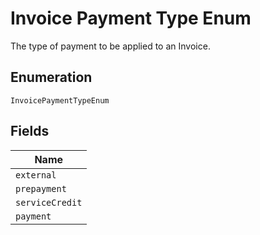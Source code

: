 
# Invoice Payment Type Enum

The type of payment to be applied to an Invoice.

## Enumeration

`InvoicePaymentTypeEnum`

## Fields

| Name |
|  --- |
| `external` |
| `prepayment` |
| `serviceCredit` |
| `payment` |

